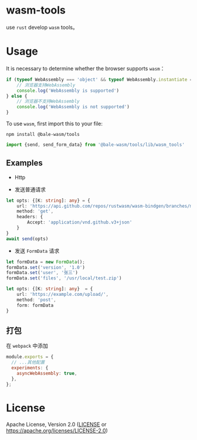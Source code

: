 # wasm-tools

use `rust` develop `wasm` tools。

# Usage
It is necessary to determine whether the browser supports `wasm`：

```ts
if (typeof WebAssembly === 'object' && typeof WebAssembly.instantiate === 'function') {
    // 浏览器支持WebAssembly
    console.log('WebAssembly is supported')
} else {
    // 浏览器不支持WebAssembly
    console.log('WebAssembly is not supported')
}
```

To use `wasm`, first import this to your file:

```shell
npm install @bale-wasm/tools
```

```ts
import {send, send_form_data} from '@bale-wasm/tools/lib/wasm_tools'
```

## Examples

* Http
- 发送普通请求

```ts
let opts: {[K: string]: any} = {
    url: 'https://api.github.com/repos/rustwasm/wasm-bindgen/branches/master',
    method: 'get',
    headers: {
        Accept: 'application/vnd.github.v3+json'
    }
}
await send(opts)
```

- 发送 `FormData` 请求

```ts
let formData = new FormData();
formData.set('version', '1.0')
formData.set('user', '张三')
formData.set('files', '/usr/local/test.zip')

let opts: {[K: string]: any}  = {
    url: 'https://example.com/upload/',
    method: 'post',
    form: formData
}
```

## 打包
在 `webpack` 中添加

```js
module.exports = {
  // ...其他配置
  experiments: {
    asyncWebAssembly: true,
  },
};
```

# License
Apache License, Version 2.0 ([LICENSE](LICENSE) or https://apache.org/licenses/LICENSE-2.0)

